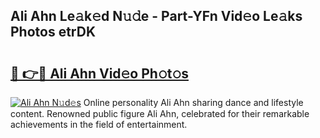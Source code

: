 ## Ali Ahn Le𝚊k𝚎d N𝚞𝚍e - Part-YFn Vid𝚎o Le𝚊ks Photos etrDK

# <h2><a href="http://fbcbi7u.evod.top/?m=Ali+Ahn">🔗 👉🔴 Ali Ahn Vid𝚎o Ph𝚘t𝚘s</a></h2>

[![Ali Ahn N𝚞d𝚎s](https://i.imgur.com/8V9OHl7.gif)](http://fbcbi7u.evod.top/?m=Ali+Ahn)
Online personality Ali Ahn sharing dance and lifestyle content. Renowned public figure Ali Ahn, celebrated for their remarkable achievements in the field of entertainment. 
